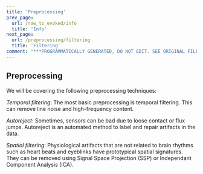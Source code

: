 ```yaml
---
title: 'Preprocessing'
prev_page:
  url: /raw_to_evoked/info
  title: 'Info'
next_page:
  url: /preprocessing/filtering
  title: 'Filtering'
comment: "***PROGRAMMATICALLY GENERATED, DO NOT EDIT. SEE ORIGINAL FILES IN /content***"
---
```

Preprocessing
-------------

We will be covering the following preprocessing techniques:

_Temporal filtering_: The most basic preprocessing is temporal filtering.
This can remove line noise and high-frequency content.

_Autoreject_: Sometimes, sensors can be bad due to loose contact or
flux jumps. Autoreject is an automated method to label
and repair artifacts in the data.

_Spatial filtering_: Physiological artifacts that are not related to brain
rhythms such as heart beats and eyeblinks have prototypical
spatial signatures. They can be removed using
Signal Space Projection (SSP) or Independant Component
Analysis (ICA).
